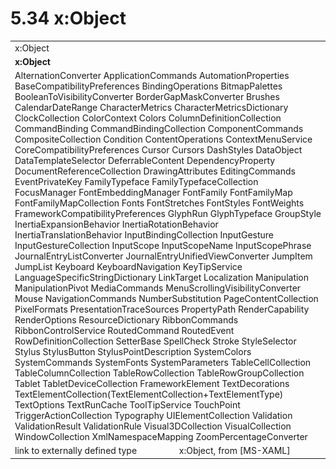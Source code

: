 <html dir="LTR" xmlns:mshelp="http://msdn.microsoft.com/mshelp" xmlns:ddue="http://ddue.schemas.microsoft.com/authoring/2003/5" xmlns:xlink="http://www.w3.org/1999/xlink" xmlns:tool="http://www.microsoft.com/tooltip">

<body>
 <input type="hidden" id="userDataCache" class="userDataStyle">
 <input type="hidden" id="hiddenScrollOffset">
 <img id="dropDownImage" style="display:none; height:0; width:0;" src="../local/drpdown.gif">
 <img id="dropDownHoverImage" style="display:none; height:0; width:0;" src="../local/drpdown_orange.gif">
 <img id="collapseImage" style="display:none; height:0; width:0;" src="../local/collapse.gif">
 <img id="expandImage" style="display:none; height:0; width:0;" src="../local/exp.gif">
 <img id="collapseAllImage" style="display:none; height:0; width:0;" src="../local/collall.gif">
 <img id="expandAllImage" style="display:none; height:0; width:0;" src="../local/expall.gif">
 <img id="copyImage" style="display:none; height:0; width:0;" src="../local/copycode.gif">
 <img id="copyHoverImage" style="display:none; height:0; width:0;" src="../local/copycodeHighlight.gif">
 <div id="header"><h1 class="heading">5.34 x:Object</h1></div>

 <div id="mainSection">
 <div id="mainBody">
 <div id="allHistory" class="saveHistory" onsave="saveAll()" onload="loadAll()"></div>
 <p xmlns:wsd="http://wsdev.schemas.microsoft.com/authoring/2008/2" xmlns:msxsl="urn:schemas-microsoft-com:xslt" xmlns:script="urn:script" xmlns:build="urn:build">
 </p>
 <div id="sectionSection0" class="section" name="collapseableSection">
 <content xmlns="http://ddue.schemas.microsoft.com/authoring/2003/5" xmlns:wsd="http://wsdev.schemas.microsoft.com/authoring/2008/2" xmlns:msxsl="urn:schemas-microsoft-com:xslt" xmlns:script="urn:script" xmlns:build="urn:build">
 </content>
 </div>
 <div id="sectionSection1" class="section" name="collapseableSection">
 <content xmlns="http://ddue.schemas.microsoft.com/authoring/2003/5" xmlns:wsd="http://wsdev.schemas.microsoft.com/authoring/2008/2" xmlns:msxsl="urn:schemas-microsoft-com:xslt" xmlns:script="urn:script" xmlns:build="urn:build">
 <table class="ProtocolAuthoredTable" xmlns="">
 <tr><td colspan="2">
<mshelp:link keywords="c0d383e4-fcdb-4546-a06b-81c262fe2a5e" tabindex="0">x:Object</mshelp:link> </td>
 </tr>
 <tr><td colspan="2">
 <b>x:Object</b> </td>
 </tr>
 <tr><td colspan="2">
<mshelp:link keywords="dc88298f-a260-4cfa-8c5f-fb2833859b1d" tabindex="0">AlternationConverter</mshelp:link> <mshelp:link keywords="c5d698bc-deef-4a42-9390-c9df6554cb69" tabindex="0">ApplicationCommands</mshelp:link> <mshelp:link keywords="920b7db5-f9f0-4016-b70e-9c698c326209" tabindex="0">AutomationProperties</mshelp:link> <mshelp:link keywords="5ffd4c50-64e9-4ffa-ae9c-11e0821ec648" tabindex="0">BaseCompatibilityPreferences</mshelp:link> <mshelp:link keywords="78e429db-541c-46f8-8ada-241d568ada1f" tabindex="0">BindingOperations</mshelp:link> <mshelp:link keywords="682f9725-9b30-4657-90c1-90d28e36438a" tabindex="0">BitmapPalettes</mshelp:link> <mshelp:link keywords="34822123-9142-4840-9e1f-affe9c41cfe0" tabindex="0">BooleanToVisibilityConverter</mshelp:link> <mshelp:link keywords="10e1e52b-8ddc-4787-b819-dd1061e40ddc" tabindex="0">BorderGapMaskConverter</mshelp:link> <mshelp:link keywords="09d949fd-fd84-4d17-95e6-4ccf96b2c668" tabindex="0">Brushes</mshelp:link> <mshelp:link keywords="1f06adfc-57d5-472d-8dae-4335de6049c6" tabindex="0">CalendarDateRange</mshelp:link> <mshelp:link keywords="73221514-d9ec-4657-99a4-082dd4c3bbee" tabindex="0">CharacterMetrics</mshelp:link> <mshelp:link keywords="9915b19d-9105-4482-8566-faee1f244639" tabindex="0">CharacterMetricsDictionary</mshelp:link> <mshelp:link keywords="557b163d-b46f-4161-9ebb-e07eeb927b97" tabindex="0">ClockCollection</mshelp:link> <mshelp:link keywords="cc441454-b241-4fd2-870c-f71dbddadfd7" tabindex="0">ColorContext</mshelp:link> <mshelp:link keywords="977e0468-1253-422d-8fee-16e61374b908" tabindex="0">Colors</mshelp:link> <mshelp:link keywords="97f774ae-8262-478e-92a5-78625eea8e03" tabindex="0">ColumnDefinitionCollection</mshelp:link> <mshelp:link keywords="d0826ebd-4444-4f3f-8343-6fa324256f75" tabindex="0">CommandBinding</mshelp:link> <mshelp:link keywords="5817ed49-f2a6-41ce-985c-0871848f58b9" tabindex="0">CommandBindingCollection</mshelp:link> <mshelp:link keywords="ff03016f-d5cc-4e9c-836c-4b0522a8cf5c" tabindex="0">ComponentCommands</mshelp:link> <mshelp:link keywords="cf875224-2303-4d86-8600-3c7e8c4d4ac1" tabindex="0">CompositeCollection</mshelp:link> <mshelp:link keywords="f2cccde9-3366-4130-9835-0d2314270ac3" tabindex="0">Condition</mshelp:link> <mshelp:link keywords="4fb23fc8-f297-4ffa-954e-dbd80673c653" tabindex="0">ContentOperations</mshelp:link> <mshelp:link keywords="2eb29c60-e1a3-4b5f-890f-e48f819c20d4" tabindex="0">ContextMenuService</mshelp:link> <mshelp:link keywords="90b89571-7c5d-464b-b4a4-f3e6e7c460bb" tabindex="0">CoreCompatibilityPreferences</mshelp:link> <mshelp:link keywords="73380a0c-02ba-4f7c-8c93-2b06b18ba4a0" tabindex="0">Cursor</mshelp:link> <mshelp:link keywords="3686a619-71a7-48ff-8ab0-2fbc6ea50c5c" tabindex="0">Cursors</mshelp:link> <mshelp:link keywords="656e71ee-b3f8-4bfb-b859-0b5c48cf5e2f" tabindex="0">DashStyles</mshelp:link> <mshelp:link keywords="77cc6b4b-1162-4be2-b053-5a3d6a77e1e2" tabindex="0">DataObject</mshelp:link> <mshelp:link keywords="567b4133-ec07-4a34-9da5-f975f79c39e3" tabindex="0">DataTemplateSelector</mshelp:link> <mshelp:link keywords="2bcae814-2f59-4a6c-a2fd-b25b363d89e7" tabindex="0">DeferrableContent</mshelp:link> <mshelp:link keywords="eae2ba2d-651c-48c4-9584-ae226184c156" tabindex="0">DependencyProperty</mshelp:link> <mshelp:link keywords="339200ee-1950-4760-9550-546544ecaea9" tabindex="0">DocumentReferenceCollection</mshelp:link> <mshelp:link keywords="acb326ef-7e66-4c00-bf94-49acb61c39e8" tabindex="0">DrawingAttributes</mshelp:link> <mshelp:link keywords="4b51ba55-7a58-45a6-87df-04b820117394" tabindex="0">EditingCommands</mshelp:link> <mshelp:link keywords="db44f478-25d9-48b2-a914-078344d51c27" tabindex="0">EventPrivateKey</mshelp:link> <mshelp:link keywords="e50f8a4d-9796-423d-85b1-d9057ea1177c" tabindex="0">FamilyTypeface</mshelp:link> <mshelp:link keywords="37e2781a-66a4-4fb3-9392-05747c4c0441" tabindex="0">FamilyTypefaceCollection</mshelp:link> <mshelp:link keywords="88e38379-0808-4f51-bb4a-550aee3e94f3" tabindex="0">FocusManager</mshelp:link> <mshelp:link keywords="47e6c5f3-4077-48fd-9003-8b1acbf4c802" tabindex="0">FontEmbeddingManager</mshelp:link> <mshelp:link keywords="d01a2973-1460-41c8-b5dd-700debe20d4d" tabindex="0">FontFamily</mshelp:link> <mshelp:link keywords="211b9d1c-16c5-4ad5-b856-7a6c640b7e8e" tabindex="0">FontFamilyMap</mshelp:link> <mshelp:link keywords="3dfcaa7d-5604-4ef1-9c28-2f5e07cf77e3" tabindex="0">FontFamilyMapCollection</mshelp:link> <mshelp:link keywords="61809b87-2ee2-4524-be82-df44cf099369" tabindex="0">Fonts</mshelp:link> <mshelp:link keywords="1932bc3e-f20d-4e7b-a59d-97f4c4ac176c" tabindex="0">FontStretches</mshelp:link> <mshelp:link keywords="92952ac5-5c06-40dc-91a7-ba5e8d2939e7" tabindex="0">FontStyles</mshelp:link> <mshelp:link keywords="bc21b6c9-33a0-410e-8010-de3c8e266eb7" tabindex="0">FontWeights</mshelp:link> <mshelp:link keywords="621d317e-3c42-4ee8-9f66-70a2908269bf" tabindex="0">FrameworkCompatibilityPreferences</mshelp:link> <mshelp:link keywords="d473540f-6e1f-4d61-8e3f-71fa99b58afe" tabindex="0">GlyphRun</mshelp:link> <mshelp:link keywords="90e23ac0-f2d2-4410-826f-d81b684f33b3" tabindex="0">GlyphTypeface</mshelp:link> <mshelp:link keywords="237244ba-e7f9-4b85-848a-5b93bd083b43" tabindex="0">GroupStyle</mshelp:link> <mshelp:link keywords="6dd6ceae-0b92-4e91-8a22-77d6dea525b1" tabindex="0">InertiaExpansionBehavior</mshelp:link> <mshelp:link keywords="2810de45-9b66-4da7-bc16-d3b187306ce5" tabindex="0">InertiaRotationBehavior</mshelp:link> <mshelp:link keywords="c95ef587-8c8e-4f6f-a19c-fb75c9d6da98" tabindex="0">InertiaTranslationBehavior</mshelp:link> <mshelp:link keywords="381b602a-1409-4efc-9269-b86fe49dea96" tabindex="0">InputBindingCollection</mshelp:link> <mshelp:link keywords="ed49295a-8457-4de0-8550-c3cf52704c2c" tabindex="0">InputGesture</mshelp:link> <mshelp:link keywords="8d72b235-e406-467a-b930-022ee78b0294" tabindex="0">InputGestureCollection</mshelp:link> <mshelp:link keywords="43440f79-f024-4fb5-abcb-3bad50079cbe" tabindex="0">InputScope</mshelp:link> <mshelp:link keywords="774870fb-9eae-432d-98a7-12b989b48c5a" tabindex="0">InputScopeName</mshelp:link> <mshelp:link keywords="dc1a596a-8c77-4167-ae75-994619ba7b3f" tabindex="0">InputScopePhrase</mshelp:link> <mshelp:link keywords="03fb4d43-0bd4-436c-a979-84641af6c3b0" tabindex="0">JournalEntryListConverter</mshelp:link> <mshelp:link keywords="d67877ee-faef-41fa-929f-b3f41c97a5bc" tabindex="0">JournalEntryUnifiedViewConverter</mshelp:link> <mshelp:link keywords="b3da3cd6-351a-44bc-a6c9-ce42977c823d" tabindex="0">JumpItem</mshelp:link> <mshelp:link keywords="1c860b6c-9144-49ab-ab6e-cd0901229b37" tabindex="0">JumpList</mshelp:link> <mshelp:link keywords="3d57a905-8eaa-4622-81b5-647a5814ab57" tabindex="0">Keyboard</mshelp:link> <mshelp:link keywords="5c44d2e9-5b34-45e8-b4aa-ce3557f0dbf2" tabindex="0">KeyboardNavigation</mshelp:link> <mshelp:link keywords="5a0e7907-2d57-4469-865a-1590c9ae1aaf" tabindex="0">KeyTipService</mshelp:link> <mshelp:link keywords="b1b5e158-c91e-4fd4-b1b9-387295fd3d10" tabindex="0">LanguageSpecificStringDictionary</mshelp:link> <mshelp:link keywords="08b37d26-75c3-4fd4-9631-86c480e20164" tabindex="0">LinkTarget</mshelp:link> <mshelp:link keywords="bd383cbb-e72c-465c-843f-459067b57efd" tabindex="0">Localization</mshelp:link> <mshelp:link keywords="625e6b68-1aab-4dee-8774-7198dd5e1e0d" tabindex="0">Manipulation</mshelp:link> <mshelp:link keywords="dc4e7ab4-253f-468b-a763-fd60c09d3034" tabindex="0">ManipulationPivot</mshelp:link> <mshelp:link keywords="b2c6485c-e817-440e-9508-62b113770d47" tabindex="0">MediaCommands</mshelp:link> <mshelp:link keywords="229b762a-5e70-4928-87ae-68cf2895c8c1" tabindex="0">MenuScrollingVisibilityConverter</mshelp:link> <mshelp:link keywords="bc3e35b4-b996-47ca-842c-47de3d4c4d79" tabindex="0">Mouse</mshelp:link> <mshelp:link keywords="8f1a4e40-f2a8-404e-be3d-d0baf9ba9f51" tabindex="0">NavigationCommands</mshelp:link> <mshelp:link keywords="32be5c40-3a83-4569-a321-a07c565d74a8" tabindex="0">NumberSubstitution</mshelp:link> <mshelp:link keywords="ae0aaef9-ad15-43a3-8ed2-4f31e222bcc5" tabindex="0">PageContentCollection</mshelp:link> <mshelp:link keywords="aa75cda5-6d62-41a0-9403-22c48ff27dd9" tabindex="0">PixelFormats</mshelp:link> <mshelp:link keywords="9bdf2fa7-2011-46e5-8ebc-d43a330d1626" tabindex="0">PresentationTraceSources</mshelp:link> <mshelp:link keywords="fc6d5718-5cb5-4fa7-8d8c-672b9a2e1fd2" tabindex="0">PropertyPath</mshelp:link> <mshelp:link keywords="f56eee25-6917-4b4f-bdc5-04e8dc75c561" tabindex="0">RenderCapability</mshelp:link> <mshelp:link keywords="785d6bef-a605-4591-a936-f17ab7d06593" tabindex="0">RenderOptions</mshelp:link> <mshelp:link keywords="576bbf0f-60e4-4ac0-99f6-e2394357cf4f" tabindex="0">ResourceDictionary</mshelp:link> <mshelp:link keywords="11a73ef3-d4fa-4eb7-af2f-ad0df76b9b45" tabindex="0">RibbonCommands</mshelp:link> <mshelp:link keywords="df0796f3-9644-4034-8576-5a91c0a28405" tabindex="0">RibbonControlService</mshelp:link> <mshelp:link keywords="3eb7cc8f-9c20-451f-b4f1-ce7ca5d751be" tabindex="0">RoutedCommand</mshelp:link> <mshelp:link keywords="bb0dfdcb-b4bc-45b5-a492-4a6d05fa819b" tabindex="0">RoutedEvent</mshelp:link> <mshelp:link keywords="e7997875-6938-4f66-b45c-bfdac1b541e8" tabindex="0">RowDefinitionCollection</mshelp:link> <mshelp:link keywords="33972339-25dd-4bbc-9b9c-461e80fee719" tabindex="0">SetterBase</mshelp:link> <mshelp:link keywords="53a6e65f-3d9e-407d-960e-a403cc0e7bdf" tabindex="0">SpellCheck</mshelp:link> <mshelp:link keywords="04734f1b-59fe-4929-86d8-e207ade61dd6" tabindex="0">Stroke</mshelp:link> <mshelp:link keywords="68f14c58-a40f-4271-931b-bd174aec2431" tabindex="0">StyleSelector</mshelp:link> <mshelp:link keywords="d2e5334f-49a5-4d96-b2ea-cae96bd3b450" tabindex="0">Stylus</mshelp:link> <mshelp:link keywords="061915a8-2310-4323-9b71-a4f57d8e489d" tabindex="0">StylusButton</mshelp:link> <mshelp:link keywords="802f56fa-660f-40b7-bcb6-a3ff84bb46d3" tabindex="0">StylusPointDescription</mshelp:link> <mshelp:link keywords="676ba897-93a1-42e6-b1d7-2468549a1fc9" tabindex="0">SystemColors</mshelp:link> <mshelp:link keywords="bc823d67-5b46-422a-8337-3db2ab871fba" tabindex="0">SystemCommands</mshelp:link> <mshelp:link keywords="d235d797-9cc9-4342-bb50-05f45b1eed72" tabindex="0">SystemFonts</mshelp:link> <mshelp:link keywords="801f7e84-c621-48dd-9104-ef0c2bd528c5" tabindex="0">SystemParameters</mshelp:link> <mshelp:link keywords="7756ac85-f967-4c88-a9b7-215966ca5a30" tabindex="0">TableCellCollection</mshelp:link> <mshelp:link keywords="839df2c6-67e8-45d1-af00-0c60d609f2a4" tabindex="0">TableColumnCollection</mshelp:link> <mshelp:link keywords="cc5e300e-206b-46a9-ad67-6e21affb2785" tabindex="0">TableRowCollection</mshelp:link> <mshelp:link keywords="8b7409cc-81c8-4b75-a3d9-44eab14b73b1" tabindex="0">TableRowGroupCollection</mshelp:link> <mshelp:link keywords="8ab43a08-a1b8-40b2-a579-ce8cbf3fecba" tabindex="0">Tablet</mshelp:link> <mshelp:link keywords="6648239d-a214-4915-bb16-3c304f8b3898" tabindex="0">TabletDeviceCollection</mshelp:link> <mshelp:link keywords="f80d4df2-08f5-4cbb-9a5e-f99fab120062" tabindex="0">FrameworkElement</mshelp:link> <mshelp:link keywords="07dd8931-71be-4287-998c-4854f6d485d8" tabindex="0">TextDecorations</mshelp:link> <mshelp:link keywords="c1486cda-14d8-462d-8be6-37a3c699cfb5" tabindex="0">TextElementCollection</mshelp:link>(<mshelp:link keywords="08cf9c8e-762c-4b54-86a5-ace295e8fc3c" tabindex="0">TextElementCollection+TextElementType</mshelp:link>) <mshelp:link keywords="1e777bbc-c57e-42c5-bd09-11e69322dedb" tabindex="0">TextOptions</mshelp:link> <mshelp:link keywords="9df8b2c0-da04-452f-96cb-e5c8363ec9e1" tabindex="0">TextRunCache</mshelp:link> <mshelp:link keywords="f12269b0-7e49-4a10-887c-16531cc5ef1c" tabindex="0">ToolTipService</mshelp:link> <mshelp:link keywords="07793a62-9609-4068-8664-efba55b43cb1" tabindex="0">TouchPoint</mshelp:link> <mshelp:link keywords="0c885bbd-eb44-4ca8-b9f8-6fead0df3f72" tabindex="0">TriggerActionCollection</mshelp:link> <mshelp:link keywords="064c42c4-5a06-44a7-aa90-e50c86c2ee74" tabindex="0">Typography</mshelp:link> <mshelp:link keywords="e3483505-5d96-4b66-a0e3-563e15379eb8" tabindex="0">UIElementCollection</mshelp:link> <mshelp:link keywords="c6fce461-2b0b-4506-aee4-eeba7ef49973" tabindex="0">Validation</mshelp:link> <mshelp:link keywords="40fe2e65-6bf8-4948-81b3-ce1d49bb655b" tabindex="0">ValidationResult</mshelp:link> <mshelp:link keywords="32679a18-549c-41d8-bbc1-bf16cbea25d6" tabindex="0">ValidationRule</mshelp:link> <mshelp:link keywords="1318bbde-3508-41a8-b0fc-c642cc892e31" tabindex="0">Visual3DCollection</mshelp:link> <mshelp:link keywords="7da16f40-dc0d-42a9-ae92-20f30a5b02d4" tabindex="0">VisualCollection</mshelp:link> <mshelp:link keywords="7fd9cf99-438d-47e9-b335-91e3c09132e1" tabindex="0">WindowCollection</mshelp:link> <mshelp:link keywords="3fc9859e-7b6c-4be0-89cf-2c6fda745c38" tabindex="0">XmlNamespaceMapping</mshelp:link> <mshelp:link keywords="f18dce1f-8fa2-46ae-aaa0-ec27de2e2f43" tabindex="0">ZoomPercentageConverter</mshelp:link> </td>
 </tr>
 <tr><td><div class="indent0">link to externally defined type</div></td>
 <td>x:Object, from <mshelp:link keywords="d7bb95a9-a50e-4590-8824-d064ae3b1717" tabindex="0">[MS-XAML]</mshelp:link></td>
 </tr>
</table>
 </content>
 </div>
 <!--[if gte IE 5]>
 <tool:tip element="languageFilterToolTip" avoidmouse="false"/>
 <![endif]-->
 </div>
 <a name="feedback"></a><span></span>
 </div>
</body></html>
